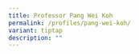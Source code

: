 ```yaml
---
title: Professor Pang Wei Koh
permalink: /profiles/pang-wei-koh/
variant: tiptap
description: ""
---
```

